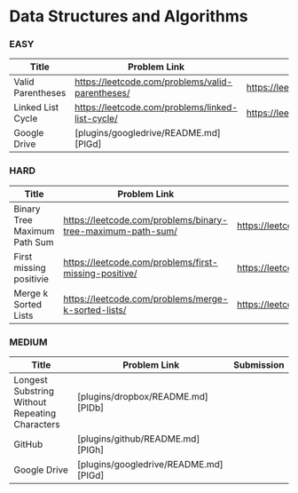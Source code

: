 # Data Structures and Algorithms

 
 
### EASY
  
| Title | Problem Link | Submission |
| ------ | ------ |------ |
| Valid Parentheses | https://leetcode.com/problems/valid-parentheses/|https://leetcode.com/submissions/detail/709824466/ |
| Linked List Cycle | https://leetcode.com/problems/linked-list-cycle/ |https://leetcode.com/submissions/detail/720976227/ |
| Google Drive | [plugins/googledrive/README.md][PlGd] |  |

### HARD
  
| Title | Problem Link | Submission |
| ------ | ------ |------ |
| Binary Tree Maximum Path Sum | https://leetcode.com/problems/binary-tree-maximum-path-sum/  |https://leetcode.com/submissions/detail/633766792/ |
| First missing positivie |https://leetcode.com/problems/first-missing-positive/ |https://leetcode.com/submissions/detail/721168951/ |
|  Merge k Sorted Lists| https://leetcode.com/problems/merge-k-sorted-lists/ | https://leetcode.com/submissions/detail/721753378/ |


### MEDIUM
  
| Title | Problem Link | Submission |
| ------ | ------ |------ |
|  Longest Substring Without Repeating Characters | [plugins/dropbox/README.md][PlDb] | |
| GitHub | [plugins/github/README.md][PlGh] | |
| Google Drive | [plugins/googledrive/README.md][PlGd] |  |
